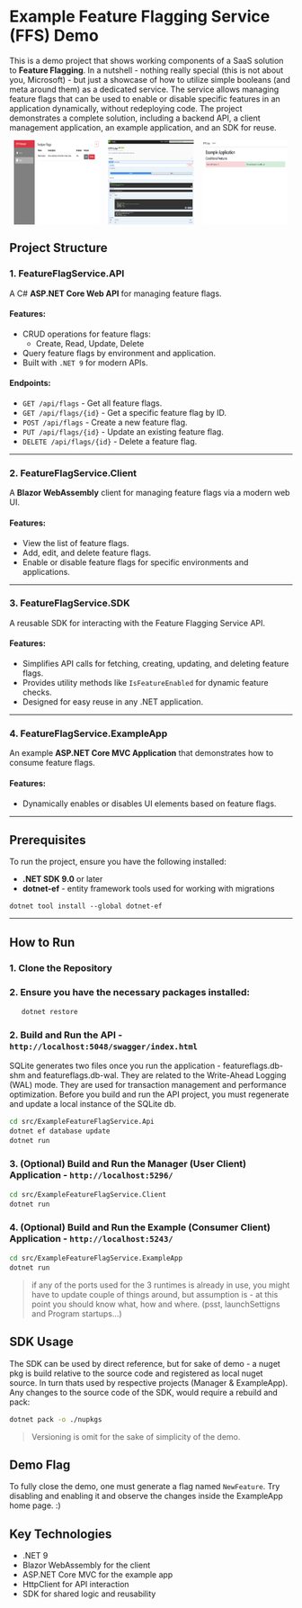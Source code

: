 # Example Feature Flagging Service (FFS) Demo

This is a demo project that shows working components of a SaaS solution to **Feature Flagging**. In a nutshell - nothing really special (this is not about you, Microsoft) - but just a showcase of how to utilize simple booleans (and meta around them) as a dedicated service. The service allows managing feature flags that can be used to enable or disable specific features in an application dynamically, without redeploying code. The project demonstrates a complete solution, including a backend API, a client management application, an example application, and an SDK for reuse.

<div style="display: flex; justify-content: space-around;">
    <img src=".github/effs-manager.png" alt="EFFS-Manager" style="width: 30%; height:150px;"/>
    <img src=".github/effs-api.png" alt="EFFS-API" style="width: 30%;height:150px;"/>
    <img src=".github/effs-app.png" alt="EFFS-APP" style="width: 30%;height:150px;"/>
</div>

## Project Structure

### 1. **FeatureFlagService.API**
A C# **ASP.NET Core Web API** for managing feature flags.

#### Features:
- CRUD operations for feature flags:
  - Create, Read, Update, Delete
- Query feature flags by environment and application.
- Built with `.NET 9` for modern APIs.

#### Endpoints:
- `GET /api/flags` - Get all feature flags.
- `GET /api/flags/{id}` - Get a specific feature flag by ID.
- `POST /api/flags` - Create a new feature flag.
- `PUT /api/flags/{id}` - Update an existing feature flag.
- `DELETE /api/flags/{id}` - Delete a feature flag.

---

### 2. **FeatureFlagService.Client**
A **Blazor WebAssembly** client for managing feature flags via a modern web UI.

#### Features:
- View the list of feature flags.
- Add, edit, and delete feature flags.
- Enable or disable feature flags for specific environments and applications.

---

### 3. **FeatureFlagService.SDK**
A reusable SDK for interacting with the Feature Flagging Service API.

#### Features:
- Simplifies API calls for fetching, creating, updating, and deleting feature flags.
- Provides utility methods like `IsFeatureEnabled` for dynamic feature checks.
- Designed for easy reuse in any .NET application.

---

### 4. **FeatureFlagService.ExampleApp**
An example **ASP.NET Core MVC Application** that demonstrates how to consume feature flags.

#### Features:
- Dynamically enables or disables UI elements based on feature flags.

---

## Prerequisites

To run the project, ensure you have the following installed:
- **.NET SDK 9.0** or later
- **dotnet-ef** - entity framework tools used for working with migrations

```ssh
dotnet tool install --global dotnet-ef
```

---

## How to Run

### 1. Clone the Repository

### 2. Ensure you have the necessary packages installed:
   
```sh
   dotnet restore
```

### 2. Build and Run the API - `http://localhost:5048/swagger/index.html`

SQLite generates two files once you run the application - featureflags.db-shm and featureflags.db-wal. They are related to the Write-Ahead Logging (WAL) mode. They are used for transaction management and performance optimization. Before you build and run the API project, you must regenerate and update a local instance of the SQLite db.

```sh
cd src/ExampleFeatureFlagService.Api
dotnet ef database update
dotnet run
```

### 3. (Optional) Build and Run the Manager (User Client) Application - `http://localhost:5296/`

```sh
cd src/ExampleFeatureFlagService.Client
dotnet run
```

### 4. (Optional) Build and Run the Example (Consumer Client) Application - `http://localhost:5243/` 

```sh
cd src/ExampleFeatureFlagService.ExampleApp
dotnet run
```

> if any of the ports used for the 3 runtimes is already in use, you might have to update couple of things around, but assumption is - at this point you should know what, how and where. (psst, launchSettigns and Program startups...)

## SDK Usage
The SDK can be used by direct reference, but for sake of demo - a nuget pkg is build relative to the source code and registered as local nuget source. In turn thats used by respective projects (Manager & ExampleApp). Any changes to the source code of the SDK, would require a rebuild and pack:

```sh
dotnet pack -o ./nupkgs
```

> Versioning is omit for the sake of simplicity of the demo.

## Demo Flag
To fully close the demo, one must generate a flag named `NewFeature`. Try disabling and enabling it and observe the changes inside the ExampleApp home page. :)

## Key Technologies

- .NET 9
- Blazor WebAssembly for the client
- ASP.NET Core MVC for the example app
- HttpClient for API interaction
- SDK for shared logic and reusability